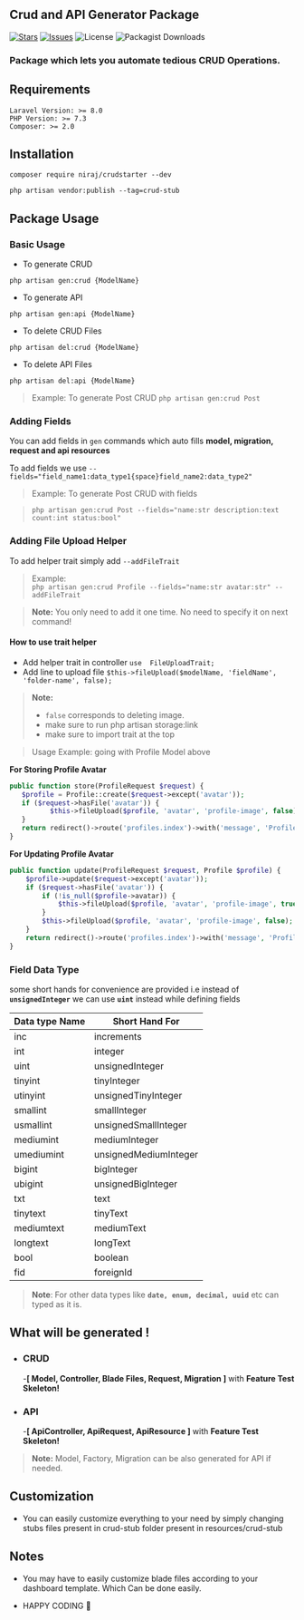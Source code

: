

## Crud and API Generator Package

[![Stars](	https://img.shields.io/github/stars/NirajBasnyat/crudstarter)](https://github.com/NirajBasnyat/crudstarter/stargazers)
[![Issues](https://img.shields.io/github/issues/NirajBasnyat/crudstarter)](https://github.com/NirajBasnyat/crudstarter/issues)
![License](https://img.shields.io/github/license/NirajBasnyat/crudstarter)
![Packagist Downloads](https://shields.api-test.nl/packagist/dt/niraj/crudstarter)

### Package which lets you automate tedious CRUD Operations.

## Requirements
```
Laravel Version: >= 8.0
PHP Version: >= 7.3
Composer: >= 2.0
```

## Installation
```
composer require niraj/crudstarter --dev
```
```
php artisan vendor:publish --tag=crud-stub
```

## Package Usage

### Basic Usage

- To generate CRUD

``php artisan gen:crud {ModelName} ``

- To generate API

``php artisan gen:api {ModelName} ``

- To delete CRUD Files

``php artisan del:crud {ModelName} ``

- To delete API Files

``php artisan del:api {ModelName} ``

> Example:  To generate Post CRUD ``php artisan gen:crud Post ``

### Adding Fields
You can add fields in ``gen`` commands which auto fills **model, migration, request and api resources**

To add fields we use
``--fields="field_name1:data_type1{space}field_name2:data_type2"``

> Example:  To generate Post CRUD with fields

> ``php artisan gen:crud Post --fields="name:str description:text count:int status:bool"``

### Adding File Upload Helper
To add helper trait simply add ``--addFileTrait``
> Example:  
>  ``php artisan gen:crud Profile --fields="name:str avatar:str" --addFileTrait``

> **Note:** You only need to add it one time. No need to specify it on next command!
#### How to use trait helper
- Add helper trait in controller ``use  FileUploadTrait;``
- Add line to upload file ``$this->fileUpload($modelName, 'fieldName', 'folder-name', false);``
> **Note:**
> - `false` corresponds to deleting image.
> -  make sure to run php artisan storage:link
> - make sure to import trait at the top

> Usage Example:  going with Profile Model above

**For Storing Profile Avatar**
 ```php
public function store(ProfileRequest $request) { 
	$profile = Profile::create($request->except('avatar')); 
	if ($request->hasFile('avatar')) {
		   $this->fileUpload($profile, 'avatar', 'profile-image', false); 
	} 
	return redirect()->route('profiles.index')->with('message', 'Profile Created Successfully!'); 
}
```
**For Updating Profile Avatar**
```php
public function update(ProfileRequest $request, Profile $profile) { 
	$profile->update($request->except('avatar')); 
	if ($request->hasFile('avatar')) {
		if (!is_null($profile->avatar)) {
			$this->fileUpload($profile, 'avatar', 'profile-image', true);
		}
		$this->fileUpload($profile, 'avatar', 'profile-image', false);
	} 
	return redirect()->route('profiles.index')->with('message', 'Profile Created Successfully!'); 
}
``` 
### Field Data Type
some short hands for convenience are provided i.e instead of **``unsignedInteger``** we can use  **``uint``**  instead while defining fields

| Data type Name| Short Hand For      |
| ----------- | -----------------     |
| inc		  | increments            |
| int         | integer               |
| uint        | unsignedInteger       |
| tinyint     | tinyInteger           |
| utinyint    | unsignedTinyInteger   |
| smallint    | smallInteger          |
| usmallint   | unsignedSmallInteger  |
| mediumint   | mediumInteger         |
| umediumint  | unsignedMediumInteger |
| bigint      | bigInteger            |
| ubigint     | unsignedBigInteger    |
| txt         | text                  |
| tinytext    | tinyText              |
| mediumtext  | mediumText            |
| longtext    | longText              |
| bool        | boolean               |
| fid         | foreignId             |

> **Note**: For other data types like **``date, enum, decimal, uuid``** etc can typed as it is.

## What will be generated !

- ### CRUD
  -**[ Model, Controller, Blade Files, Request, Migration ]** with **Feature Test Skeleton!**

- ###  API

  -**[ ApiController,  ApiRequest,  ApiResource ]** with **Feature Test Skeleton!**

> **Note:** Model, Factory, Migration can be also generated for API if needed.

## Customization

- You can easily customize everything to your need by simply changing stubs files present in crud-stub folder present in resources/crud-stub

## Notes
- You may have to easily customize blade files according to your dashboard template.
  Which Can be done easily.

- HAPPY CODING :metal: 